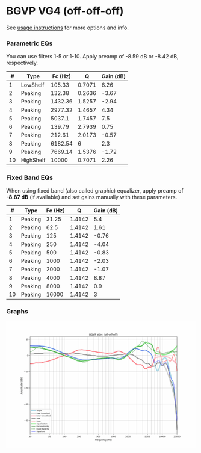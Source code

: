 # BGVP VG4 (off-off-off)
See [usage instructions](https://github.com/jaakkopasanen/AutoEq#usage) for more options and info.

### Parametric EQs
You can use filters 1-5 or 1-10. Apply preamp of -8.59 dB or -8.42 dB, respectively.

|   # | Type      |   Fc (Hz) |      Q |   Gain (dB) |
|-----|-----------|-----------|--------|-------------|
|   1 | LowShelf  |    105.33 | 0.7071 |        6.26 |
|   2 | Peaking   |    132.38 | 0.2636 |       -3.67 |
|   3 | Peaking   |   1432.36 | 1.5257 |       -2.94 |
|   4 | Peaking   |   2977.32 | 1.4657 |        4.34 |
|   5 | Peaking   |   5037.1  | 1.7457 |        7.5  |
|   6 | Peaking   |    139.79 | 2.7939 |        0.75 |
|   7 | Peaking   |    212.61 | 2.0173 |       -0.57 |
|   8 | Peaking   |   6182.54 | 6      |        2.3  |
|   9 | Peaking   |   7669.14 | 1.5376 |       -1.72 |
|  10 | HighShelf |  10000    | 0.7071 |        2.26 |

### Fixed Band EQs
When using fixed band (also called graphic) equalizer, apply preamp of **-8.87 dB** (if available) and set gains manually with these parameters.

|   # | Type    |   Fc (Hz) |      Q |   Gain (dB) |
|-----|---------|-----------|--------|-------------|
|   1 | Peaking |     31.25 | 1.4142 |        5.4  |
|   2 | Peaking |     62.5  | 1.4142 |        1.61 |
|   3 | Peaking |    125    | 1.4142 |       -0.76 |
|   4 | Peaking |    250    | 1.4142 |       -4.04 |
|   5 | Peaking |    500    | 1.4142 |       -0.83 |
|   6 | Peaking |   1000    | 1.4142 |       -2.03 |
|   7 | Peaking |   2000    | 1.4142 |       -1.07 |
|   8 | Peaking |   4000    | 1.4142 |        8.87 |
|   9 | Peaking |   8000    | 1.4142 |        0.9  |
|  10 | Peaking |  16000    | 1.4142 |        3    |

### Graphs
![](./BGVP%20VG4%20(off-off-off).png)
